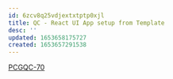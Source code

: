 ```yaml
---
id: 6zcv8q25vdjextxtptp0xjl
title: QC - React UI App setup from Template
desc: ''
updated: 1653658175727
created: 1653657291538
---
```


[PCGQC-70](https://sherwin-williams.atlassian.net/jira/software/c/projects/PCGQC/boards/5999?modal=detail&selectedIssue=PCGQC-70)